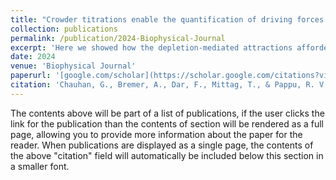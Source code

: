 ```yaml
---
title: "Crowder titrations enable the quantification of driving forces for macromolecular phase separation"
collection: publications
permalink: /publication/2024-Biophysical-Journal
excerpt: 'Here we showed how the depletion-mediated attractions afforded by crowders can be leveraged to obtain comparative assessments of macromolecule-specific, intrinsic driving forces for phase separation.'
date: 2024
venue: 'Biophysical Journal'
paperurl: '[google.com/scholar](https://scholar.google.com/citations?view_op=view_citation&hl=en&user=MdAFTWoAAAAJ&sortby=pubdate&citation_for_view=MdAFTWoAAAAJ:u-x6o8ySG0sC)'
citation: 'Chauhan, G., Bremer, A., Dar, F., Mittag, T., & Pappu, R. V. (2024). Crowder titrations enable the quantification of driving forces for macromolecular phase separation. Biophysical Journal, 123(11), 1376-1392.'
---
```


The contents above will be part of a list of publications, if the user clicks the link for the publication than the contents of section will be rendered as a full page, allowing you to provide more information about the paper for the reader. When publications are displayed as a single page, the contents of the above "citation" field will automatically be included below this section in a smaller font.
